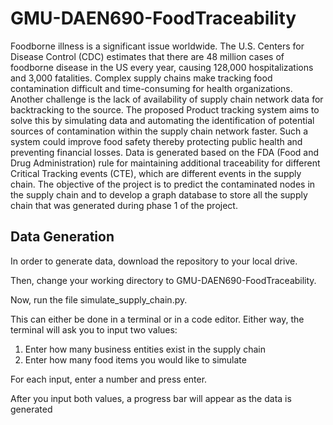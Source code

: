 # GMU-DAEN690-FoodTraceability

Foodborne illness is a significant issue worldwide. The U.S. Centers for Disease Control (CDC) estimates that there are 48 million cases of foodborne disease in the US every year, causing 128,000 hospitalizations and 3,000 fatalities. Complex supply chains make tracking food contamination difficult and time-consuming for health organizations. Another challenge is the lack of availability of supply chain network data for backtracking to the source. The proposed Product tracking system aims to solve this by simulating data and automating the identification of potential sources of contamination within the supply chain network faster. Such a system could improve food safety thereby protecting public health and preventing financial losses. Data is generated based on the FDA (Food and Drug Administration) rule for maintaining additional traceability for different Critical Tracking events (CTE), which are different events in the supply chain. The objective of the project is to predict the contaminated nodes in the supply chain and to develop a graph database to store all the supply chain that was generated during phase 1 of the project. 

## Data Generation

In order to generate data, download the repository to your local drive. 

Then, change your working directory to GMU-DAEN690-FoodTraceability. 

Now, run the file simulate_supply_chain.py.

This can either be done in a terminal or in a code editor. Either way, the terminal will ask you to input two values:

1. Enter how many business entities exist in the supply chain
2. Enter how many food items you would like to simulate

For each input, enter a number and press enter.

After you input both values, a progress bar will appear as the data is generated
